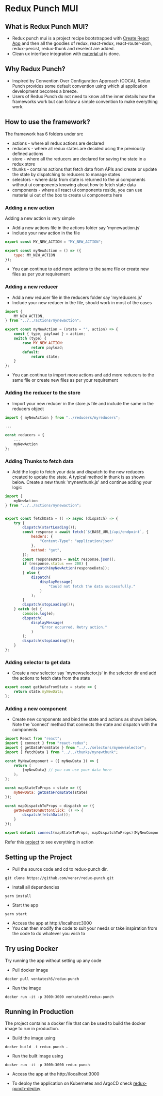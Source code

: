 # Redux Punch MUI
## What is Redux Punch MUI?

* Redux punch mui is a project recipe bootstrapped with [Create React App](https://github.com/facebook/create-react-app) and then all the goodies of redux, react-redux, react-router-dom, redux-persist, redux-thunk and reselect are added. 
* Clean ux interface integration with [material ui](https://mui.com/) is done.

## Why Redux Punch?

* Inspired by Convention Over Configuration Approach (COCA), Redux Punch provides some default convention using which ui application development becomes a breeze.
* Users of Redux Punch do not need to know all the inner details how the frameworks work but can follow a simple convention to make everything work.

## How to use the framework?
The framework has 6 folders under src

* actions - where all redux actions are declared
* reducers - where all redux states are decided using the previously defined actions
* store - where all the reducers are declared for saving the state in a redux store
* thunks - contains actions that fetch data from APIs and create or update the state by dispatching to reducers to manage states
* selectors - where data from state is returned to the ui components without ui components knowing about how to fetch state data
* components - where all react ui components reside, you can use material ui out of the box to create ui components here

### Adding a new action

Adding a new action is very simple

* Add a new actions file in the actions folder say 'mynewaction.js'
* Include your new action in the file
```js
export const MY_NEW_ACTION = "MY_NEW_ACTION";

export const myNewAction = () => ({
    type: MY_NEW_ACTION
});

```
* You can continue to add more actions to the same file or create new files as per your requirement

### Adding a new reducer

* Add a new reducer file in the reducers folder say 'myreducers.js'
* Include your new reducer in the file, should work in most of the cases
```js
import {
    MY_NEW_ACTION,
} from "../../actions/mynewaction";

export const myNewAction = (state = "", action) => {
    const { type, payload } = action;
    switch (type) {
        case MY_NEW_ACTION:
            return payload;
        default:
            return state;
    }
};
```
* You can continue to import more actions and add more reducers to the same file or create new files as per your requirement

### Adding the reducer to the store
* Import your new reducer in the store.js file and include the same in the reducers object
```js
import { myNewAction } from "../reducers/myreducers";

...

const reducers = {
    ...
    myNewAction
};

```

### Adding Thunks to fetch data
* Add the logic to fetch your data and dispatch to the new reducers created to update the state. A typical method in thunk is as shown below. Create a new thunk 'mynewthunk.js' and continue adding your logic
```js
import {
    myNewAction
} from "../../actions/mynewaction";


export const fetchData = () => async (dispatch) => {
    try {
        dispatch(startLoading());
        const response = await fetch(`${BASE_URL}/api/endpoint`, {
            headers: {
                "Content-Type": "application/json"
            },
            method: "get",
        });
        const responseData = await response.json();
        if (response.status === 200) {
            dispatch(myNewAction(responseData));
        } else {
            dispatch(
                displayMessage(
                    "Could not fetch the data successfully."
                )
            );
        }
        dispatch(stopLoading());
    } catch (e) {
        console.log(e);
        dispatch(
            displayMessage(
                "Error occurred. Retry action."
            )
        );
        dispatch(stopLoading());
    }
};
```
### Adding selector to get data
* Create a new selector say 'mynewselector.js' in the selector dir and add the actions to fetch data from the state
```js
export const getDataFromState = state => {
    return state.myNewData;
};

```
### Adding a new component

* Create new components and bind the state and actions as shown below. Note the 'connect' method that connects the state and dispatch with the components
```js
import React from "react";
import { connect } from "react-redux";
import { getDataFromState } from "../../selectors/mynewselector";
import { fetchData } from "../../thunks/mynewthunk";

const MyNewComponent = ({ myNewData }) => {
    return (
        {myNewData} // you can use your data here
    );
};

const mapStateToProps = state => ({
    myNewData: getDataFromState(state)
});

const mapDispatchToProps = dispatch => ({
    getNewDataOnButtonClick: () => {
        dispatch(fetchData());
    }
});

export default connect(mapStateToProps, mapDispatchToProps)(MyNewComponent);

```

Refer this [project](https://github.com/publicissapient-engineering/test-compass/tree/master/anoroc-ui) to see everything in action 

## Setting up the Project

* Pull the source code and cd to redux-punch dir.
```
git clone https://github.com/vensr/redux-punch.git
```
* Install all dependencies
```
yarn install
```
* Start the app
```
yarn start
```
* Access the app at http://localhost:3000
* You can then modify the code to suit your needs or take inspiration from the code to do whatever you wish to

## Try using Docker

Try running the app without setting up any code

* Pull docker image
```
docker pull venkatesh5/redux-punch
```
* Run the image
```
docker run -it -p 3000:3000 venkatesh5/redux-punch
```

## Running in Production

The project contains a docker file that can be used to build the docker image to run in production. 

* Build the image using
```
docker build -t redux-punch .
```
* Run the built image using 
```
docker run -it -p 3000:3000 redux-punch
```
* Access the app at the http://localhost:3000

* To deploy the application on Kubernetes and ArgoCD check [redux-punch-deploy](https://github.com/vensr/redux-punch-deploy)
